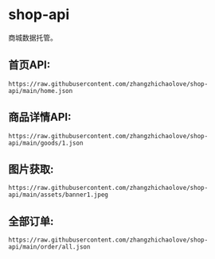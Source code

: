 # shop-api
商城数据托管。

## 首页API:

```
https://raw.githubusercontent.com/zhangzhichaolove/shop-api/main/home.json
```

## 商品详情API:

```
https://raw.githubusercontent.com/zhangzhichaolove/shop-api/main/goods/1.json
```

## 图片获取:

```
https://raw.githubusercontent.com/zhangzhichaolove/shop-api/main/assets/banner1.jpeg
```

## 全部订单:

```
https://raw.githubusercontent.com/zhangzhichaolove/shop-api/main/order/all.json
```